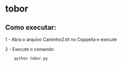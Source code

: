 # tobor

## Como executar:
1 - Abra o arquivo Caminho2.ttt no Coppelia e execute

2 - Execute o comando: 

```python
    python tobor.py
```
